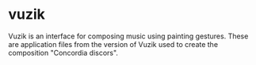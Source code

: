 # vuzik
Vuzik is an interface for composing music using painting gestures. These are application files from the version of Vuzik used to create the composition "Concordia discors".
